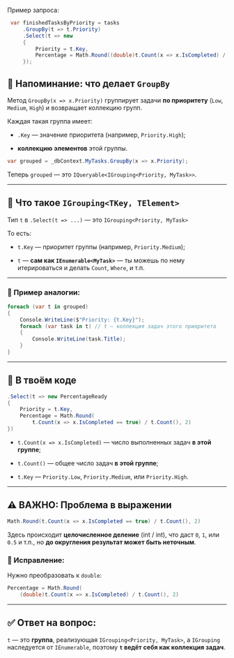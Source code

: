Пример запроса:

```csharp
 var finishedTasksByPriority = tasks
     .GroupBy(t => t.Priority)
     .Select(t => new
     {
         Priority = t.Key,
         Percentage = Math.Round((double)t.Count(x => x.IsCompleted) / t.Count() * 100, 2)
     });
```
## 🔷 Напоминание: что делает `GroupBy`

Метод `GroupBy(x => x.Priority)` группирует задачи **по приоритету** (`Low`, `Medium`, `High`) и возвращает коллекцию групп.

Каждая такая группа имеет:

- `.Key` — значение приоритета (например, `Priority.High`);
    
- **коллекцию элементов** этой группы.

```csharp
var grouped = _dbContext.MyTasks.GroupBy(x => x.Priority);
```

Теперь `grouped` — это `IQueryable<IGrouping<Priority, MyTask>>`.

---

## 🔷 Что такое `IGrouping<TKey, TElement>`

Тип `t` в `.Select(t => ...)` — это `IGrouping<Priority, MyTask>`

То есть:

- `t.Key` — приоритет группы (например, `Priority.Medium`);
    
- `t` — **сам как `IEnumerable<MyTask>`** — ты можешь по нему итерироваться и делать `Count`, `Where`, и т.п.
    

---

### 🔹 Пример аналогии:

```csharp
foreach (var t in grouped)
{
    Console.WriteLine($"Priority: {t.Key}");
    foreach (var task in t) // t — коллекция задач этого приоритета
    {
        Console.WriteLine(task.Title);
    }
}
```

---

## 🔷 В твоём коде

```csharp
.Select(t => new PercentageReady
{
    Priority = t.Key,
    Percentage = Math.Round(
        t.Count(x => x.IsCompleted == true) / t.Count(), 2)
})
```

- `t.Count(x => x.IsCompleted)` — число выполненных задач **в этой группе**;
    
- `t.Count()` — общее число задач **в этой группе**;
    
- `t.Key` — `Priority.Low`, `Priority.Medium`, или `Priority.High`.
    

---

## ⚠️ ВАЖНО: Проблема в выражении

```csharp
Math.Round(t.Count(x => x.IsCompleted == true) / t.Count(), 2)
```

Здесь происходит **целочисленное деление** (int / int), что даст `0`, `1`, или `0.5` и т.п., но **до округления результат может быть неточным**.

### 🔧 Исправление:

Нужно преобразовать к `double`:

```csharp
Percentage = Math.Round(
    (double)t.Count(x => x.IsCompleted) / t.Count(), 2)
```

---

## ✅ Ответ на вопрос:

`t` — это **группа**, реализующая `IGrouping<Priority, MyTask>`, а `IGrouping` наследуется от `IEnumerable`, поэтому **`t` ведёт себя как коллекция задач**.